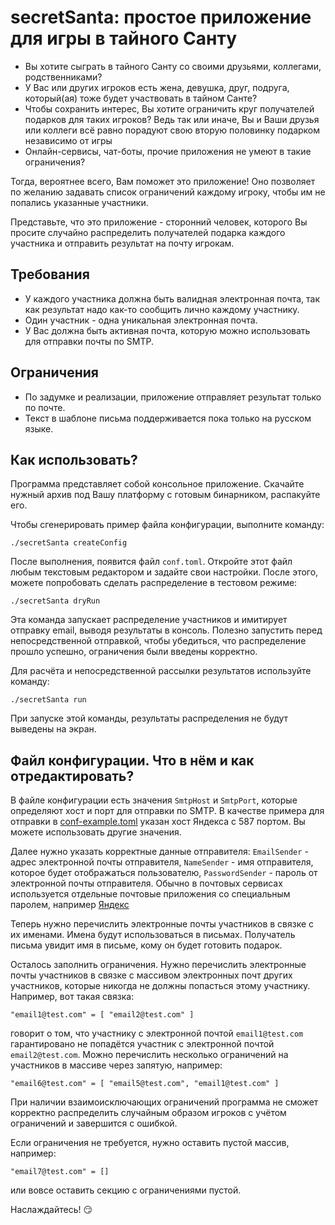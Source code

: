 # secretSanta: простое приложение для игры в тайного Санту
* Вы хотите сыграть в тайного Санту со своими друзьями, коллегами,
родственниками?
* У Вас или других игроков есть жена, девушка, друг, подруга,
который(ая) тоже будет участвовать в тайном Санте?
* Чтобы сохранить интерес, Вы хотите ограничить круг получателей
подарков для таких игроков?
Ведь так или иначе, Вы и Ваши друзья или коллеги
всё равно порадуют свою вторую половинку подарком независимо от игры
* Онлайн-сервисы, чат-боты, прочие приложения не умеют в такие ограничения?

Тогда, вероятнее всего, Вам поможет это приложение!
Оно позволяет по желанию задавать список ограничений каждому игроку, чтобы им не попались указанные участники.

Представьте, что это приложение - сторонний человек, которого Вы просите
случайно распределить получателей подарка каждого участника и отправить
результат на почту игрокам.

Требования
--
* У каждого участника должна быть валидная электронная почта,
так как результат надо как-то сообщить лично каждому участнику.
* Один участник - одна уникальная электронная почта.
* У Вас должна быть активная почта, которую можно использовать для
отправки почты по SMTP.

Ограничения
--
* По задумке и реализации, приложение отправляет результат только по почте.
* Текст в шаблоне письма поддерживается пока только на русском языке.

Как использовать?
--
Программа представляет собой консольное приложение.
Скачайте нужный архив под Вашу платформу с готовым бинарником,
распакуйте его.

Чтобы сгенерировать пример файла конфигурации, выполните команду:

    ./secretSanta createConfig

После выполнения, появится файл `conf.toml`.
Откройте этот файл любым текстовым редактором и задайте свои настройки.
После этого, можете попробовать сделать распределение в тестовом режиме:

    ./secretSanta dryRun

Эта команда запускает распределение участников и имитирует отправку email,
выводя результаты в консоль.
Полезно запустить перед непосредственной отправкой,
чтобы убедиться, что распределение прошло успешно, ограничения были введены
корректно.

Для расчёта и непосредственной рассылки результатов используйте команду:

    ./secretSanta run

При запуске этой команды, результаты распределения не будут выведены на экран. 

Файл конфигурации. Что в нём и как отредактировать?
--
В файле конфигурации есть значения `SmtpHost` и `SmtpPort`,
которые определяют хост и порт для отправки по SMTP. В качестве примера
для отправки в [conf-example.toml](conf-example.toml) указан хост
Яндекса с 587 портом.
Вы можете использовать другие значения.

Далее нужно указать корректные данные отправителя:
`EmailSender` - адрес электронной почты отправителя,
`NameSender` - имя отправителя, которое будет отображаться пользователю,
`PasswordSender` - пароль от электронной почты отправителя.
Обычно в почтовых сервисах используется отдельные почтовые приложения
со специальным паролем, например [Яндекс](https://yandex.com/support/mail/mail-clients/others.html#imap__imap-app-pass)

Теперь нужно перечислить электронные почты участников в связке с их именами.
Имена будут использоваться в письмах.
Получатель письма увидит имя в письме, кому он будет готовить подарок.

Осталось заполнить ограничения.
Нужно перечислить электронные почты участников в связке с массивом
электронных почт других участников, которые никогда не должны попасться
этому участнику. Например, вот такая связка:

    "email1@test.com" = [ "email2@test.com" ]
говорит о том, что участнику с электронной почтой `email1@test.com`
гарантировано не попадётся участник с электронной почтой `email2@test.com`.
Можно перечислить несколько ограничений на участников в массиве
через запятую, например:

    "email6@test.com" = [ "email5@test.com", "email1@test.com" ]
При наличии взаимоисключающих ограничений программа не сможет корректно
распределить случайным образом игроков с учётом ограничений и завершится
с ошибкой.

Если ограничения не требуется, нужно оставить пустой массив, например: 

    "email7@test.com" = []      
или вовсе оставить секцию с ограничениями пустой.

Наслаждайтесь! 😏
